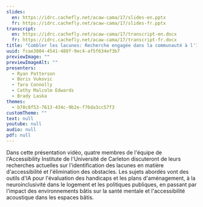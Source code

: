 ```yaml
---
slides:
  en: https://idrc.cachefly.net/acaw-cama/17/slides-en.pptx
  fr: https://idrc.cachefly.net/acaw-cama/17/slides-fr.pptx
transcript:
  en: https://idrc.cachefly.net/acaw-cama/17/transcript-en.docx
  fr: https://idrc.cachefly.net/acaw-cama/17/transcript-fr.docx
title: "Combler les lacunes: Recherche engagée dans la communauté à l'Institut d'accessibilité de l'Université Carleton"
uuid: fcae3804-4541-488f-9ec4-af5f634ef3b7
previewImage: ""
previewImageAlt: ""
presenters:
  - Ryan Patterson
  - Boris Vukovic
  - Tara Connolly
  - Cathy Malcolm Edwards
  - Brady Laska
themes:
  - b70c8f53-7613-434c-9b2e-f76da3cc57f3
customTheme: ""
text: null
youtube: null
audio: null
pdf: null
---
```

Dans cette présentation vidéo, quatre membres de l'équipe de l'Accessibility Institute de l'Université de Carleton discuteront de leurs recherches actuelles sur l'identification des lacunes en matière d'accessibilité et l'élimination des obstacles. Les sujets abordés vont des outils d'IA pour l'évaluation des handicaps et les plans d'aménagement, à la neuroinclusivité dans le logement et les politiques publiques, en passant par l'impact des environnements bâtis sur la santé mentale et l'accessibilité acoustique dans les espaces bâtis.

